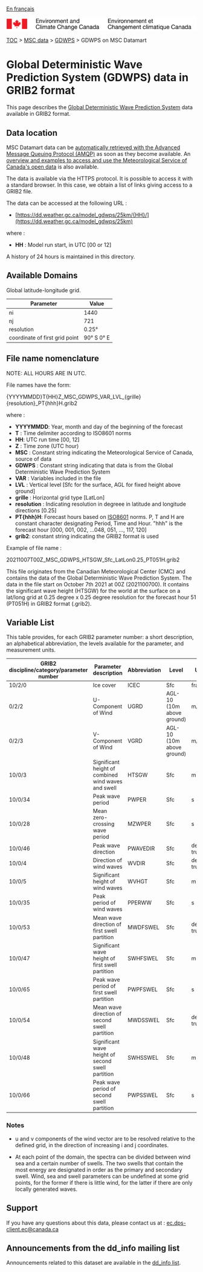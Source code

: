 [En français](readme_gdwps-datamart_fr.md)

![ECCC logo](../../img_eccc-logo.png)

[TOC](../../readme_en.md) > [MSC data](../readme_en.md) > [GDWPS](readme_gdwps_en.md) > GDWPS on MSC Datamart

# Global Deterministic Wave Prediction System (GDWPS) data in GRIB2 format

This page describes the [Global Deterministic Wave Prediction System](readme_gdwps_en.md) data available in GRIB2 format.

## Data location

MSC Datamart data can be [automatically retrieved with the Advanced Message Queuing Protocol (AMQP)](../../msc-datamart/amqp_en.md) as soon as they become available. An [overview and examples to access and use the Meteorological Service of Canada's open data](../../usage/readme_en.md) is also available.

The data is available via the HTTPS protocol. It is possible to access it with a standard browser. In this case, we obtain a list of links giving access to a GRIB2 file.

The data can be accessed at the following URL :

* [https://dd.weather.gc.ca/model_gdwps/25km/{HH}/](https://dd.weather.gc.ca/model_gdwps/25km)

where :

* __HH__ : Model run start, in UTC [00 or 12]

A history of 24 hours is maintained in this directory.

## Available Domains

Global latitude-longitude grid.

| Parameter | Value |
| ------ | ------ |
| ni | 1440 |
| nj |  721 |
| resolution | 0.25° |
| coordinate of first grid point | 90° S  0° E |

## File name nomenclature

NOTE: ALL HOURS ARE IN UTC.

File names have the form:

{YYYYMMDD}T{HH}Z_MSC_GDWPS_VAR_LVL_{grille}{resolution}_PT{hhh}H.grib2

where :

* __YYYYMMDD__: Year, month and day of the beginning of the forecast
* __T__ : Time delimiter according to ISO8601 norms
* __HH__: UTC run time [00, 12]
* __Z__ : Time zone (UTC hour)
* __MSC__ : Constant string indicating the Meteorological Service of Canada, source of data
* __GDWPS__ : Constant string indicating that data is from the Global Deterministic Wave Prediction System
* __VAR__ : Variables included in the file
* __LVL__ : Vertical level [Sfc for the surface, AGL for fixed height above ground]
* __grille__ : Horizontal grid type [LatLon]
* __resolution__ : Indicating resolution in degreee in latitude and longitude directions [0.25]
* __PT{hhh}H__: Forecast hours based on [ISO8601](https://en.wikipedia.org/wiki/ISO_8601) norms. P, T and H are constant character designating Period, Time and Hour. "hhh" is the forecast hour [000, 001, 002, ...048, 051, ..., 117, 120]
* __grib2__: constant string indicating the GRIB2 format is used

Example of file name :

20211007T00Z_MSC_GDWPS_HTSGW_Sfc_LatLon0.25_PT051H.grib2

This file originates from the Canadian Meteorological Center (CMC) and contains the data of the Global Deterministic Wave Prediction System. The data in the file start on October 7th 2021 at 00Z (2021100700). It contains the significant wave height (HTSGW) for the world at the surface on a lat/long grid at 0.25 degree x 0.25 degree resolution for the forecast hour 51 (PT051H) in GRIB2 format (.grib2).

## Variable List

This table provides, for each GRIB2 parameter number: a short description, an alphabetical abbreviation, the levels available for the parameter, and measurement units.

|GRIB2 discipline/category/parameter number | Parameter description |	Abbreviation |	Level |	Units |
|-------------------------------------------|-----------------------|----------------|--------|-------|
|10/2/0 |	Ice cover |	ICEC |	Sfc 	|fraction|
|0/2/2 |	U-Component of Wind |	UGRD |	AGL-10 (10m above ground) |	m/s|
|0/2/3 |	V-Component of Wind |	VGRD |	AGL-10 (10m above ground) |	m/s|
|10/0/3 |	Significant height of combined wind waves and swell |	HTSGW |	Sfc |	m|
|10/0/34 |	Peak wave period |	PWPER |	Sfc |	s|
|10/0/28 |	Mean zero-crossing wave period |	MZWPER |	Sfc |	s|
|10/0/46 |	Peak wave direction |	PWAVEDIR |	Sfc |	degrees true|
|10/0/4 |	Direction of wind waves |	WVDIR |	Sfc |	degrees true|
|10/0/5 |	Significant height of wind waves |	WVHGT |	Sfc |	m|
|10/0/35 |	Peak period of wind waves |	PPERWW |	Sfc |	s|
|10/0/53 |	Mean wave direction of first swell partition |	MWDFSWEL |	Sfc 	|degrees true|
|10/0/47 |	Significant wave height of first swell partition |	SWHFSWEL |	Sfc |	m|
|10/0/65 |	Peak wave period of first swell partition 	|PWPFSWEL |	Sfc |	s|
|10/0/54 |	Mean wave direction of second swell partition |	MWDSSWEL |	Sfc	|degrees true|
|10/0/48 |	Significant wave height of second swell partition |	SWHSSWEL |	Sfc |	m|
|10/0/66 |	Peak wave period of second swell partition 	|PWPSSWEL |	Sfc |	s|

### Notes

* u and v components of the wind vector are to be resolved relative to the defined grid, in the direction of increasing i and j coordinates.

* At each point of the domain, the spectra can be divided between wind sea and a certain number of swells. The two swells that contain the most energy are designated in order as the primary and secondary swell. Wind, sea and swell parameters can be undefined at some grid points, for the former if there is little wind, for the latter if there are only locally generated waves.

## Support

If you have any questions about this data, please contact us at : [ec.dps-client.ec@canada.ca](mailto:ec.dps-client.ec@canada.ca)

## Announcements from the dd_info mailing list 

Announcements related to this dataset are available in the [dd_info list](https://lists.ec.gc.ca/cgi-bin/mailman/listinfo/dd_info).

